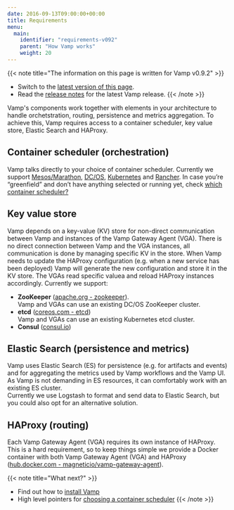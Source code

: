 ```yaml
---
date: 2016-09-13T09:00:00+00:00
title: Requirements
menu:
  main:
    identifier: "requirements-v092"
    parent: "How Vamp works"
    weight: 20
---
```


{{< note title="The information on this page is written for Vamp v0.9.2" >}}

* Switch to the [latest version of this page](/documentation/how-vamp-works/requirements).
* Read the [release notes](/documentation/release-notes/latest) for the latest Vamp release.
{{< /note >}}

Vamp's components work together with elements in your architecture to handle orchetstration, routing, persistence and metrics aggregation. To achieve this, Vamp requires access to a container scheduler, key value store, Elastic Search and HAProxy.

## Container scheduler  (orchestration)
Vamp talks directly to your choice of container scheduler. Currently we support [Mesos/Marathon](/documentation/installation/v0.9.2/mesos-marathon), [DC/OS](/documentation/installation/v0.9.2/dcos), [Kubernetes](/documentation/installation/v0.9.2/kubernetes) and [Rancher](/documentation/installation/v0.9.2/rancher). In case you’re “greenfield” and don’t have anything selected or running yet, check [which container scheduler?](/documentation/how-vamp-works/v0.9.2/which-container-scheduler)

## Key value store
Vamp depends on a key-value (KV) store for non-direct communication between Vamp and instances of the Vamp Gateway Agent (VGA). There is no direct connection between Vamp and the VGA instances, all communication is done by managing specific KV in the store.  When Vamp needs to update the HAProxy configuration (e.g. when a new service has been deployed) Vamp will generate the new configuration and store it in the KV store. The VGAs read specific valuea and reload HAProxy instances accordingly.
Currently we support:

* **ZooKeeper** ([apache.org - zookeeper](https://zookeeper.apache.org/)).  
Vamp and VGAs can use an existing DC/OS ZooKeeper cluster.
* **etcd** ([coreos.com - etcd](https://coreos.com/etcd/docs/latest/))  
Vamp and VGAs can use an existing Kubernetes etcd cluster.
* **Consul** ([consul.io](https://www.consul.io/))

## Elastic Search (persistence and metrics)
Vamp uses Elastic Search (ES) for persistence (e.g. for artifacts and events) and for aggregating the metrics used by Vamp workflows and the Vamp UI. As Vamp is not demanding in ES resources, it can comfortably work with an existing ES cluster.  
Currently we use Logstash to format and send data to Elastic Search, but you could also opt for an alternative solution.

## HAProxy  (routing)
Each Vamp Gateway Agent (VGA) requires its own instance of HAProxy. This is a hard requirement, so to keep things simple we provide a Docker container with both Vamp Gateway Agent (VGA) and HAProxy ([hub.docker.com - magneticio/vamp-gateway-agent](https://hub.docker.com/r/magneticio/vamp-gateway-agent/)).  

{{< note title="What next?" >}}
* Find out how to [install Vamp](/documentation/installation/v0.9.2/overview)
* High level pointers for [choosing a container scheduler](/documentation/how-vamp-works/which-container-scheduler)
{{< /note >}}

